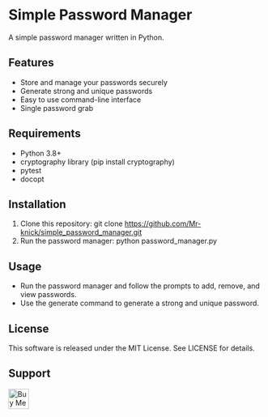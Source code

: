 # Simple Password Manager

A simple password manager written in Python.

## Features

* Store and manage your passwords securely
* Generate strong and unique passwords
* Easy to use command-line interface
* Single password grab

## Requirements

* Python 3.8+
* cryptography library (pip install cryptography)
* pytest
* docopt

## Installation

1. Clone this repository: git clone https://github.com/Mr-knick/simple_password_manager.git
2. Run the password manager: python password_manager.py

## Usage

* Run the password manager and follow the prompts to add, remove, and view passwords.
* Use the generate command to generate a strong and unique password.

## License

This software is released under the MIT License. See LICENSE for details.

## Support
[<img height="40" src="https://storage.ko-fi.com/cdn/kofi6.png?v=6" alt="Buy Me a Coffee at ko-fi.com">](https://ko-fi.com/brentknickerbocker)
